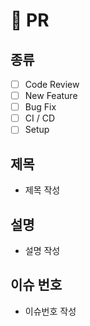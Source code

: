 # 🔀 PR

## 종류
- [ ] Code Review
- [ ] New Feature
- [ ] Bug Fix
- [ ] CI / CD
- [ ] Setup

## 제목
- 제목 작성

## 설명
- 설명 작성

## 이슈 번호
- 이슈번호 작성
